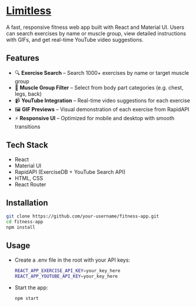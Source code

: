 # [Limitless](https://amansiz.netlify.app/)


A fast, responsive fitness web app built with React and Material UI. Users can search exercises by name or muscle group, view detailed instructions with GIFs, and get real-time YouTube video suggestions.

## Features

- 🔍 **Exercise Search** – Search 1000+ exercises by name or target muscle group
- 🎯 **Muscle Group Filter** – Select from body part categories (e.g. chest, legs, back)
- 📹 **YouTube Integration** – Real-time video suggestions for each exercise
- 🖼️ **GIF Previews** – Visual demonstration of each exercise from RapidAPI
- ⚡ **Responsive UI** – Optimized for mobile and desktop with smooth transitions

## Tech Stack

- React  
- Material UI  
- RapidAPI (ExerciseDB + YouTube Search API)  
- HTML, CSS  
- React Router  

## Installation

```bash
git clone https://github.com/your-username/fitness-app.git
cd fitness-app
npm install
```

## Usage
- Create a .env file in the root with your API keys:
  ```bash
  REACT_APP_EXERCISE_API_KEY=your_key_here
  REACT_APP_YOUTUBE_API_KEY=your_key_here
  ```

- Start the app:
  ```bash
  npm start


